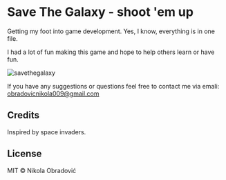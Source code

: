 ﻿# Save The Galaxy	- shoot 'em up

Getting my foot into game development.
Yes, I know, everything is in one file.

I had a lot of fun making this game and hope to help others learn or have fun.


![savethegalaxy](https://user-images.githubusercontent.com/47951777/53406446-3fe23380-39ba-11e9-83bc-c6c8450e57a7.gif)


If you have any suggestions or questions feel free to contact me via emali: obradovicnikola009@gmail.com


## Credits

Inspired by space invaders.

## License

MIT © Nikola Obradović
